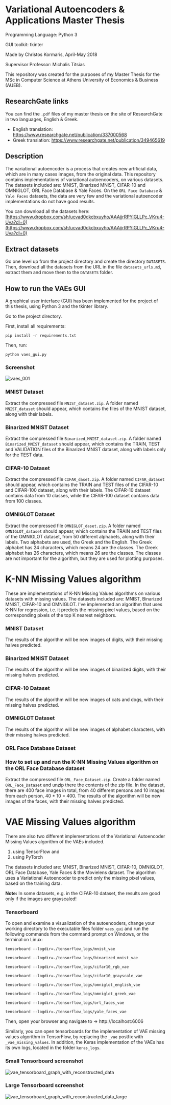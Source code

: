 # Variational Autoencoders & Applications Master Thesis #

Programming Language: Python 3

GUI toolkit: tkinter

Made by Christos Kormaris, April-May 2018

Supervisor Professor: Michalis Titsias

This repository was created for the purposes of my Master Thesis for the MSc in Computer Science at Athens University of Economics & Business (AUEB).


## ResearchGate links ##
You can find the `.pdf` files of my master thesis on the site of ResearchGate in two languages, English & Greek.

* English translation: https://www.researchgate.net/publication/337000568
* Greek translation: https://www.researchgate.net/publication/349465619


## Description ##

The variational autoencoder is a process that creates new artificial data, which are in many cases images, from the original data.
This repository contains implementations of variational autoencoders, on various datasets.
The datasets included are: MNIST, Binarized MNIST, CIFAR-10 and OMNIGLOT, ORL Face Database & Yale Faces.
On the `ORL Face Database` & `Yale Faces` datasets, the data are very few and the variational autoencoder implementations do not have good results.

You can download all the datasets here:
[https://www.dropbox.com/sh/ucvad0dkcbxuyho/AAAjjrRPYiGLLPc_VKru4-Uva?dl=0](https://www.dropbox.com/sh/ucvad0dkcbxuyho/AAAjjrRPYiGLLPc_VKru4-Uva?dl=0)


## Extract datasets

Go one level up from the project directory and create the directory `DATASETS`.
Then, download all the datasets from the URL in the file `datasets_urls.md`, extract them and move them to the `DATASETS` folder.


## How to run the VAEs GUI

A graphical user interface (GUI) has been implemented for the project of this thesis, using Python 3 and the tkinter library.

Go to the project directory.

First, install all requirements:
```shell
pip install -r requirements.txt
```
Then, run:
```shell
python vaes_gui.py
```


### Screenshot

![vaes_001](/screenshots/vaes_gui/vaes_001.png)


### MNIST Dataset ###

Extract the compressed file `MNIST_dataset.zip`.
A folder named `MNIST_dataset` should appear, which contains the files of the MNIST dataset, along with their labels.

### Binarized MNIST Dataset ###

Extract the compressed file `Binarized_MNIST_dataset.zip`.
A folder named `Binarized_MNIST_dataset` should appear, which contains the TRAIN, TEST and VALIDATION files of the Binarized MNIST dataset, along with labels only for the TEST data.

### CIFAR-10 Dataset ###

Extract the compressed file `CIFAR_daset.zip`.
A folder named `CIFAR_dataset` should appear, which contains the TRAIN and TEST files of the CIFAR-10 and CIFAR-100 dataset, along with their labels. The CIFAR-10 dataset contains data from 10 classes, while the CIFAR-100 dataset contains data from 100 classes.

### OMNIGLOT Dataset ###

Extract the compressed file `OMNIGLOT_daset.zip`.
A folder named `OMNIGLOT_dataset` should appear, which contains the TRAIN and TEST files of the OMNIGLOT dataset, from 50 different alphabets, along with their labels.
Two alphabets are used, the Greek and the English.
The Greek alphabet has 24 characters, which means 24 are the classes.
The Greek alphabet has 26 characters, which means 26 are the classes.
The classes are not important for the algorithm, but they are used for plotting purposes.


# K-NN Missing Values algorithm #

These are implementations of K-NN Missing Values algorithms on various datasets with missing values.
The datasets included are: MNIST, Binarized MNIST, CIFAR-10 and OMNIGLOT.
I've implemented an algorithm that uses K-NN for regression, i.e. it predicts the missing pixel values, based on the corresponding pixels of the top K nearest neighbors.

### MNIST Dataset ###

The results of the algorithm will be new images of digits, with their missing halves predicted.

### Binarized MNIST Dataset ###

The results of the algorithm will be new images of binarized digits, with their missing halves predicted.

### CIFAR-10 Dataset ###

The results of the algorithm will be new images of cats and dogs, with their missing halves predicted.

### OMNIGLOT Dataset ###

The results of the algorithm will be new images of alphabet characters, with their missing halves predicted.

### ORL Face Database Dataset ###

### How to set up and run the K-NN Missing Values algorithm on the ORL Face Database dataset ###
Extract the compressed file `ORL_Face_Dataset.zip`.
Create a folder named `ORL_Face_Dataset` and unzip there the contents of the zip file.
In the dataset, there are 400 face images in total, from 40 different persons and 10 images from each person, 40 * 10 = 400.
The results of the algorithm will be new images of the faces, with their missing halves predicted.


# VAE Missing Values algorithm #

There are also two different implementations of the Variational Autoencoder Missing Values algorithm of the VAEs included.

1. using TensorFlow and 
2. using PyTorch

The datasets included are: MNIST, Binarized MNIST, CIFAR-10, OMNIGLOT, ORL Face Database, Yale Faces & the Movielens dataset.
The algorithm uses a Variational Autoencoder to predict only the missing pixel values, based on the training data.

**Note:** In some datasets, e.g. in the CIFAR-10 dataset, the results are good only if the images are grayscaled!

### Tensorboard ###

To open and examine a visualization of the autoencoders, change your working directory to the executable files folder `vaes_gui`
and run the following commands from the command prompt on Windows, or the terminal on Linux:

```shell
tensorboard --logdir=./tensorflow_logs/mnist_vae
```

```shell
tensorboard --logdir=./tensorflow_logs/binarized_mnist_vae
```

```shell
tensorboard --logdir=./tensorflow_logs/cifar10_rgb_vae
```

```shell
tensorboard --logdir=./tensorflow_logs/cifar10_grayscale_vae
```

```shell
tensorboard --logdir=./tensorflow_logs/omniglot_english_vae
```

```shell
tensorboard --logdir=./tensorflow_logs/omniglot_greek_vae
```

```shell
tensorboard --logdir=./tensorflow_logs/orl_faces_vae
```

```shell
tensorboard --logdir=./tensorflow_logs/yale_faces_vae
```

Then, open your browser ang navigate to -> http://localhost:6006

Similarly, you can open tensorboards for the implementation of VAE missing values algorithm in TensorFlow, by replacing the `_vae` postfix with `_vae_missing_values`.
In addition, the Keras implementation of the VAEs has its own logs, located in the folder `keras_logs`.

### Small Tensorboard screenshot
![vae_tensorboard_graph_with_reconstructed_data](/screenshots/tensorboard/vae_tensorboard_graph_with_reconstructed_data.png)

### Large Tensorboard screenshot
![vae_tensorboard_graph_with_reconstructed_data_large](/screenshots/tensorboard/vae_tensorboard_graph_with_reconstructed_data_large.png)

